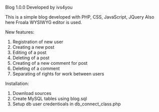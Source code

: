 Blog 1.0.0
Developed by ivs4you

This is a simple blog developed with PHP, CSS, JavaScript, JQuery
Also here Froala WYSIWYG editor is used.

New features:
1. Registration of new user
2. Creating a new post
3. Editing of a post
4. Deleting of a post
5. Creating of a new comment for post
6. Deleting of a comment
7. Separating of rights for work between users

Installation:
1. Download sources
2. Create MySQL tables using blog.sql
3. Setup db user credentioals in db_connect_class.php
